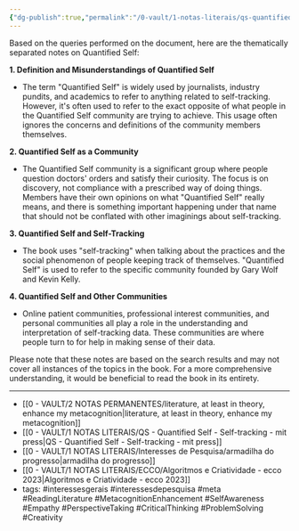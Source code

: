 ```yaml
---
{"dg-publish":true,"permalink":"/0-vault/1-notas-literais/qs-quantified-self-self-tracking-mit-press/","tags":["interessesgerais","interessesdepesquisa","meta","ReadingLiterature","MetacognitionEnhancement","SelfAwareness","Empathy","PerspectiveTaking","CriticalThinking","ProblemSolving","Creativity"],"dgHomeLink":true,"dgShowLocalGraph":true,"dgShowFileTree":true,"dgEnableSearch":true}
---
```


Based on the queries performed on the document, here are the thematically separated notes on Quantified Self:

**1. Definition and Misunderstandings of Quantified Self**
   - The term "Quantified Self" is widely used by journalists, industry pundits, and academics to refer to anything related to self-tracking. However, it's often used to refer to the exact opposite of what people in the Quantified Self community are trying to achieve. This usage often ignores the concerns and definitions of the community members themselves.

**2. Quantified Self as a Community**
   - The Quantified Self community is a significant group where people question doctors' orders and satisfy their curiosity. The focus is on discovery, not compliance with a prescribed way of doing things. Members have their own opinions on what "Quantified Self" really means, and there is something important happening under that name that should not be conflated with other imaginings about self-tracking.

**3. Quantified Self and Self-Tracking**
   - The book uses "self-tracking" when talking about the practices and the social phenomenon of people keeping track of themselves. "Quantified Self" is used to refer to the specific community founded by Gary Wolf and Kevin Kelly.

**4. Quantified Self and Other Communities**
   - Online patient communities, professional interest communities, and personal communities all play a role in the understanding and interpretation of self-tracking data. These communities are where people turn to for help in making sense of their data.

Please note that these notes are based on the search results and may not cover all instances of the topics in the book. For a more comprehensive understanding, it would be beneficial to read the book in its entirety.

---

- [[0 - VAULT/2 NOTAS PERMANENTES/literature, at least in theory, enhance my metacognition\|literature, at least in theory, enhance my metacognition]]
- [[0 - VAULT/1 NOTAS LITERAIS/QS - Quantified Self - Self-tracking - mit press\|QS - Quantified Self - Self-tracking - mit press]]
- [[0 - VAULT/1 NOTAS LITERAIS/Interesses de Pesquisa/armadilha do progresso\|armadilha do progresso]]
- [[0 - VAULT/1 NOTAS LITERAIS/ECCO/Algoritmos e Criatividade - ecco 2023\|Algoritmos e Criatividade - ecco 2023]]
- tags: #interessesgerais  #interessesdepesquisa #meta #ReadingLiterature #MetacognitionEnhancement #SelfAwareness #Empathy #PerspectiveTaking #CriticalThinking #ProblemSolving #Creativity